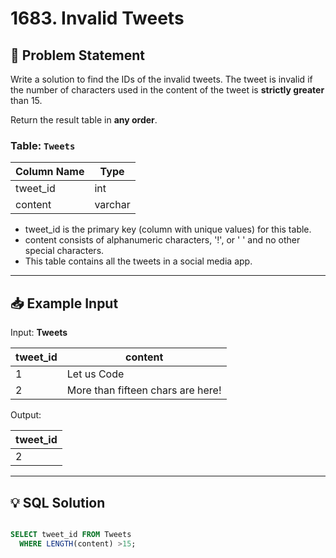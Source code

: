# 1683. Invalid Tweets

## 📝 Problem Statement
Write a solution to find the IDs of the invalid tweets. The tweet is invalid if the number of characters used in the content of the tweet is **strictly greater** than 15.

Return the result table in **any order**.

### Table: `Tweets`

| Column Name    | Type    |
|----------------|---------|
| tweet_id       | int     |
| content        | varchar |

 - tweet_id is the primary key (column with unique values) for this table.
 - content consists of alphanumeric characters, '!', or ' ' and no other special characters.
 - This table contains all the tweets in a social media app.

---

## 📥 Example Input

Input: **Tweets**

| tweet_id | content                           |
|----------|-----------------------------------|
| 1        | Let us Code                       |
| 2        | More than fifteen chars are here! |


Output: 

| tweet_id |
|----------|
| 2        |


---

## 💡 SQL Solution

```sql

SELECT tweet_id FROM Tweets 
  WHERE LENGTH(content) >15;
